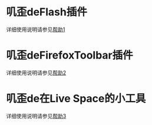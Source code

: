 # 叽歪deFlash插件 #

详细使用说明请参见[帮助1](http://code.google.com/p/jiwai/wiki/Help)

# 叽歪deFirefoxToolbar插件 #

详细使用说明请参见[帮助2](http://code.google.com/p/jiwai/wiki/jwffhelp)

# 叽歪de在Live Space的小工具 #

详细使用说明请参见[帮助3](http://code.google.com/p/jiwai/wiki/livehelp)

